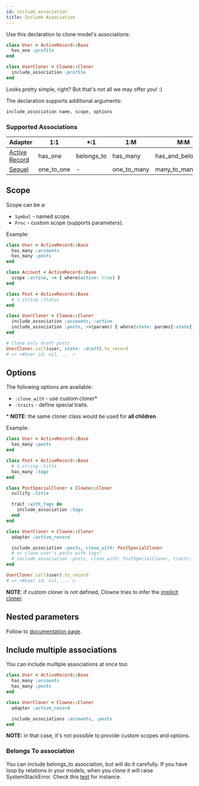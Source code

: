 ```yaml
---
id: include_association
title: Include Association
---
```


Use this declaration to clone model's associations:

```ruby
class User < ActiveRecord::Base
  has_one :profile
end

class UserCloner < Clowne::Cloner
  include_association :profile
end
```

Looks pretty simple, right? But that's not all we may offer you! :)

The declaration supports additional arguments:

```ruby
include_association name, scope, options
```

### Supported Associations

Adapter                                   |1:1         |*:1         | 1:M         | M:M                     |
------------------------------------------|------------|------------|-------------|-------------------------|
[Active Record](https://clowne.evilmartians.io/clowne/docs/active_record.html)  | has_one    | belongs_to | has_many    | has_and_belongs_to|
[Sequel](https://clowne.evilmartians.io/clowne/docs/sequel.html)                | one_to_one | -          | one_to_many | many_to_many     |

## Scope

Scope can be a:
- `Symbol` - named scope.
- `Proc` - custom scope (supports parameters).

Example:

```ruby
class User < ActiveRecord::Base
  has_many :accounts
  has_many :posts
end

class Account < ActiveRecord::Base
  scope :active, -> { where(active: true) }
end

class Post < ActiveRecord::Base
  # t.string :status
end

class UserCloner < Clowne::Cloner
  include_association :accounts, :active
  include_association :posts, ->(params) { where(state: params[:state]) }
end

# Clone only draft posts
UserCloner.call(user, state: :draft).to_record
# => <#User id: nil, ... >
```

## Options

The following options are available:
- `:clone_with` - use custom cloner\*
- `:traits` - define special traits.

\* **NOTE:** the same cloner class would be used for **all children**

Example:

```ruby
class User < ActiveRecord::Base
  has_many :posts
end

class Post < ActiveRecord::Base
  # t.string :title
  has_many :tags
end
```

```ruby
class PostSpecialCloner < Clowne::Cloner
  nullify :title

  trait :with_tags do
    include_association :tags
  end
end

class UserCloner < Clowne::Cloner
  adapter :active_record

  include_association :posts, clone_with: PostSpecialCloner
  # or clone user's posts with tags!
  # include_association :posts, clone_with: PostSpecialCloner, traits: :with_tags
end

UserCloner.call(user).to_record
# => <#User id: nil, ... >
```

**NOTE**: if custom cloner is not defined, Clowne tries to infer the [implicit cloner](implicit_cloner.md).

## Nested parameters

Follow to [documentation page](parameters.md).

## Include multiple associations

You can include multiple associations at once too:

```ruby
class User < ActiveRecord::Base
  has_many :accounts
  has_many :posts
end

class UserCloner < Clowne::Cloner
  adapter :active_record

  include_associations :accounts, :posts
end
```

**NOTE:** in that case, it's not possible to provide custom scopes and options.

### Belongs To association

You can include belongs_to association, but will do it carefully.
If you have loop by relations in your models, when you clone it will raise SystemStackError.
Check this [test](https://github.com/palkan/clowne/blob/master/spec/clowne/integrations/active_record_belongs_to_spec.rb) for instance.
